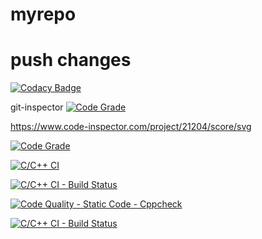 # myrepo

# push changes

[![Codacy Badge](https://app.codacy.com/project/badge/Grade/75a14192e9fa462fadcaccb1aecad573)](https://www.codacy.com/gh/Khushbu-Majithia-261406/myrepo/dashboard?utm_source=github.com&amp;utm_medium=referral&amp;utm_content=Khushbu-Majithia-261406/myrepo&amp;utm_campaign=Badge_Grade)

git-inspector
[![Code Grade](<BADGE-LINK>)](https://www.code-inspector.com/project/21204/status/svg)

https://www.code-inspector.com/project/21204/score/svg

[![Code Grade](https://www.code-inspector.com/project/21204/status/svg)](https://frontend.code-inspector.com/public/project/21204/myrepo/dashboard)

[![C/C++ CI](https://github.com/Khushbu-Majithia-261406/myrepo/actions/workflows/c-build.yml/badge.svg)](https://github.com/Khushbu-Majithia-261406/myrepo/actions/workflows/c-build.yml)

[![C/C++ CI - Build Status](https://github.com/Khushbu-Majithia-261406/myrepo/actions/workflows/c-build.yml/badge.svg)](https://github.com/Khushbu-Majithia-261406/myrepo/actions/workflows/c-build.yml)


[![Code Quality - Static Code - Cppcheck](https://github.com/Khushbu-Majithia-261406/myrepo/actions/workflows/cppcheck.yml/badge.svg)](https://github.com/Khushbu-Majithia-261406/myrepo/actions/workflows/cppcheck.yml)

[![C/C++ CI - Build Status](https://github.com/Khushbu-Majithia-261406/myrepo/actions/workflows/c-build.yml/badge.svg)](https://github.com/Khushbu-Majithia-261406/myrepo/actions/workflows/c-build.yml)
